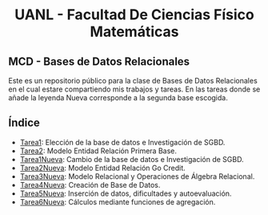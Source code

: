 # <p align="center">UANL  - Facultad De Ciencias Físico Matemáticas

## MCD - Bases de Datos Relacionales

Este es un repositorio público para la clase de Bases de Datos Relacionales en el cual estare compartiendo mis trabajos y tareas. En las tareas donde se añade la leyenda Nueva corresponde a la segunda base escogida. 

## Índice 
- [Tarea1](Primera_Base/Tarea1/Tarea1.md): Elección de la base de datos e Investigación de SGBD.
- [Tarea2](Primera_Base/Tarea2/Tarea2.md): Modelo Entidad Relación Primera Base.
- [Tarea1Nueva](Segunda_Base/Tarea1SegundaBase/:Tarea1.md): Cambio de la base de datos e Investigación de SGBD.
- [Tarea2Nueva](Segunda_Base/Tarea2SegundaBase/Tarea2.md): Modelo Entidad Relación Go Credit.
- [Tarea3Nueva](Segunda_Base/Tarea3SegundaBase/Tarea3.md): Modelo Relacional y Operaciones de Álgebra Relacional.
- [Tarea4Nueva](Segunda_Base/Tarea4SegundaBase/Tarea4.sql): Creación de Base de Datos.
- [Tarea5Nueva](Segunda_Base/Tarea5SegundaBase/Tarea5.md): Inserción de datos, dificultades y autoevaluación.
- [Tarea6Nueva](Segunda_Base/Tarea6SegundaBase/Tarea6.md): Cálculos mediante funciones de agregación.
